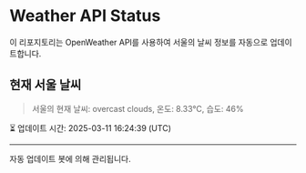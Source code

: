 
# Weather API Status

이 리포지토리는 OpenWeather API를 사용하여 서울의 날씨 정보를 자동으로 업데이트합니다.

## 현재 서울 날씨
> 서울의 현재 날씨: overcast clouds, 온도: 8.33°C, 습도: 46%

⏳ 업데이트 시간: 2025-03-11 16:24:39 (UTC)

---
자동 업데이트 봇에 의해 관리됩니다.
